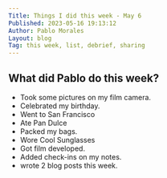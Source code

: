 ```yaml
---
Title: Things I did this week - May 6
Published: 2023-05-16 19:13:12
Author: Pablo Morales
Layout: blog
Tag: this week, list, debrief, sharing
---
```

## What did Pablo do this week?
* Took some pictures on my film camera.
* Celebrated my birthday.
* Went to San Francisco
* Ate Pan Dulce
* Packed my bags.
* Wore Cool Sunglasses
* Got film developed.
* Added check-ins on my notes.
* wrote 2 blog posts this week. 
